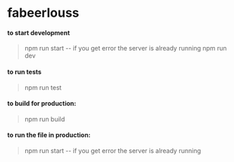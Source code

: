 # fabeerlouss
#### to start development
> npm run start -- if you get error the server is already running
> npm run dev
#### to run tests
> npm run test
#### to build for production:
> npm run build
#### to run the file in production:
> npm run start -- if you get error the server is already running
